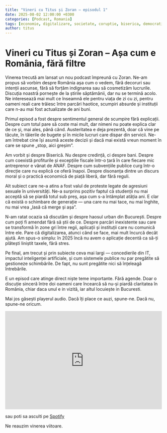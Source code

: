 ```yaml
---
title: "Vineri cu Titus și Zoran – episodul 1"
date: 2025-08-02 12:00:00 +0300
categories: [Podcast, Romania]
tags: [economie, digitalizare, societate, coruptie, biserica, democratie]
author: titus
---
```


# Vineri cu Titus și Zoran – Așa cum e România, fără filtre

Vinerea trecută am lansat un nou podcast împreună cu Zoran. Ne-am propus să vorbim despre România așa cum o vedem, fără decoruri sau intenții ascunse, fără să forțăm indignarea sau să cosmetizăm lucrurile. Discuția noastră pornește de la știrile săptămânii, dar nu se termină acolo. Ne interesează mai mult ce înseamnă ele pentru viața de zi cu zi, pentru oameni reali care trăiesc între parcări haotice, scumpiri absurde și instituții care n-au mai fost actualizate de ani buni.

Primul episod a fost despre sentimentul general de scumpire fără explicații. Despre cum totul pare să coste mai mult, dar nimeni nu poate explica clar de ce și, mai ales, până când. Austeritatea e deja prezentă, doar că vine pe tăcute, în tăierile de bugete și în micile lucruri care dispar din servicii. Ne-am întrebat cine își asumă aceste decizii și dacă mai există vreun moment în care se spune „stop, aici greșim”.

Am vorbit și despre Biserică. Nu despre credință, ci despre bani. Despre cum coexistă profiturile și excepțiile fiscale într-o țară în care fiecare mic antreprenor e vânat de ANAF. Despre cum subvențiile publice curg într-o direcție care nu explică ce oferă înapoi. Despre disonanța dintre un discurs moral și o practică economică de piață liberă, dar fără reguli.

Alt subiect care ne-a atins a fost valul de proteste legate de agresiuni sexuale în universități. Ne-a surprins pozitiv faptul că studenții nu mai acceptă să se piardă totul sub preș, așa cum s-a întâmplat atâția ani. E clar că există o schimbare de generație — una care nu mai tace, nu mai înghite, nu mai vrea „lasă că merge și așa”.

N-am ratat ocazia să discutăm și despre haosul urban din București. Despre cum poți fi amendat fără să știi de ce. Despre parcări inexistente sau care se transformă în zone gri între regii, aplicații și instituții care nu comunică între ele. Pare că digitalizarea, atunci când se face, mai mult încurcă decât ajută. Am spus-o simplu: în 2025 încă nu avem o aplicație decentă ca să-ți plătești liniștit taxele, fără stres.

Pe final, am trecut și prin subiecte ceva mai largi — concedierile din IT, impactul inteligenței artificiale, și cum sistemele publice nu par pregătite să gestioneze schimbările. De fapt, nu sunt pregătite nici să înțeleagă întrebările.

E un episod care atinge direct niște teme importante. Fără agende. Doar o discuție sinceră între doi oameni care încearcă să nu-și piardă claritatea în România, chiar daca unul e in vizită, iar altul locuiește in Bucuresti.

Mai jos găsești playerul audio. Dacă îți place ce auzi, spune-ne. Dacă nu, spune-ne oricum.

<iframe width="100%" height="315" src="https://www.youtube.com/embed/sziWC3mBM8s?si=cLE93H0P36G6JHHH" title="YouTube video player" frameborder="0" allow="accelerometer; autoplay; clipboard-write; encrypted-media; gyroscope; picture-in-picture; web-share" referrerpolicy="strict-origin-when-cross-origin" allowfullscreen></iframe>

sau poti sa asculti pe [Spotify](https://open.spotify.com/show/2Q27UKacN2bDEvc3GOaEgd)

Ne reauzim vinerea viitoare.

